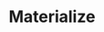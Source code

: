 ---
blog: https://materialize.com/blog
git: https://github.com/MaterializeInc
linkedin: https://linkedin.com/company/materializeinc
logohandle: materialize
sort: materialize
title: Materialize
twitter: https://x.com/materializeinc
website: https://materialize.com/
---